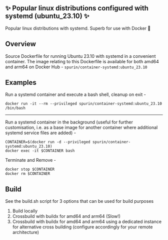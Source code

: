 ## ✨ Popular linux distributions configured with systemd (ubuntu_23.10) ✨

Popular linux distributions with systemd.  Superb for use with Docker 🐋

## Overview

Source Dockerfile for running Ubuntu 23.10 with systemd in a convenient container.  The image relating to this Dockerfile is available for both amd64 and arm64 on Docker Hub - ```spurin/container-systemd:ubuntu_23.10```

## Examples

Run a systemd container and execute a bash shell, cleanup on exit -

```
docker run -it --rm --privileged spurin/container-systemd:ubuntu_23.10 /bin/bash
```

---

Run a systemd container in the background (useful for further customisation, i.e. as a base image
for another container where additional systemd service files are added) -

```
CONTAINER=$(docker run -d --privileged spurin/container-systemd:ubuntu_23.10)
docker exec -it $CONTAINER bash
```

Terminate and Remove -

```
docker stop $CONTAINER
docker rm $CONTAINER
```

## Build

See the build.sh script for 3 options that can be used for build purposes

1. Build locally
2. Crossbuild with buildx for amd64 and arm64 (Slow!)
3. Crossbuild with buildx for amd64 and arm64 using a dedicated instance for alternative cross building (configure accordingly for your remote architecture)
